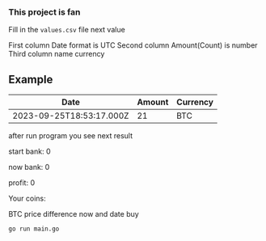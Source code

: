 ### This project is fan

Fill in the ```values.csv``` file next value 

First column Date format is UTC
Second column Amount(Count) is number
Third column name currency 

## Example

| Date                       | Amount | Currency |
|----------------------------|--------|----------|
| 2023-09-25T18:53:17.000Z   | 21     | BTC      |


after run program you see next result

start bank: 0

now bank: 0

profit: 0

Your coins:

BTC price difference now and date buy

```bash
go run main.go
```
